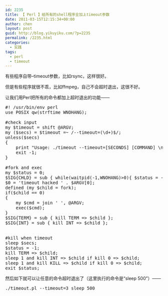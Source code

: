 ```yaml
---
id: 2235
title: 【 Perl 】给所有的shell程序全加上timeout参数
date: 2011-03-15T12:15:34+00:00
author: chen
layout: post
guid: http://blog.yikuyiku.com/?p=2235
permalink: /2235.html
categories:
  - 实践
tags:
  - perl
  - timeout
---
```

有些程序自带&#8211;timeout参数，比如rsync，这样很好。
  
但是有些程序就很不乖，比如ffmpeg，自己不会超时退出，这很不好。

让我们用Perl把所有的命令都加上超时退出的功能——

<pre class="brush: perl">#! /usr/bin/env perl
use POSIX qw(strftime WNOHANG);

#check input
my $timeout = shift @ARGV;
my ($secs) = $timeout =~ /--timeout=(\d+)$/;
unless($secs)
{
    print "Usage: ./timeout --timeout=[SECONDS] [COMMAND] \n";
    exit -1;
}

#fork and exec
my $status = 0;
$SIG{CHLD} = sub { while(waitpid(-1,WNOHANG)>0){ $status = -1 unless $? == 0; exit $status;} };
$0 = 'timeout hacked ' . $ARGV[0];
defined (my $child = fork);
if($child == 0)
{
    my $cmd = join ' ', @ARGV;
    exec($cmd);
}
$SIG{TERM} = sub { kill TERM => $child };
$SIG{INT} = sub { kill INT => $child };


#kill when timeout
sleep $secs;
$status = -1;
kill TERM => $child;
sleep 1 and kill INT => $child if kill 0 => $child;
sleep 1 and kill KILL => $child if kill 0 => $child;
exit $status;
</pre>

然后如下就可以让任意的命令超时退出了（这里执行的命令是“sleep 500”）——

<pre class="brush: bash">./timeout.pl --timeout=3 sleep 500
</pre>